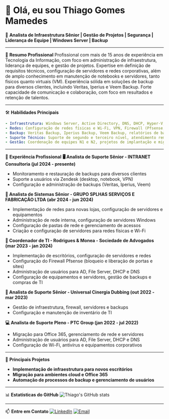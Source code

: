 # 👋 Olá, eu sou Thiago Gomes Mamedes

🔧 **Analista de Infraestrutura Sênior | Gestão de Projetos | Segurança | Liderança de Equipe | Windows Server | Backup**

---

💼 **Resumo Profissional**
Profissional com mais de 15 anos de experiência em Tecnologia da Informação, com foco em administração de infraestrutura, liderança de equipes, e gestão de projetos. Expertise em definição de requisitos técnicos, configuração de servidores e redes corporativas, além de amplo conhecimento em manutenção de notebooks e servidores, tanto físicos quanto virtuais (VM). Experiência sólida em soluções de backup para diversos clientes, incluindo Veritas, Iperius e Veem Backup. Forte capacidade de comunicação e colaboração, com foco em resultados e retenção de talentos.

---

🛠️ **Habilidades Principais**

```yaml
- Infraestrutura: Windows Server, Active Directory, DNS, DHCP, Hyper-V, File Server
- Redes: Configuração de redes físicas e Wi-Fi, VPN, Firewall (Pfsense, WatchGuard)
- Backup: Veritas Backup, Iperius Backup, Veem Backup, relatórios de backup
- Suporte Técnico: Suporte de segundo e terceiro nível, atendimento remoto e presencial
- Gestão: Coordenação de equipes N1 e N2, projetos de implantação e migração
```

---

💼 **Experiência Profissional**
**🖥️ Analista de Suporte Sênior - INTRANET Consultoria (jul 2024 - presente)**

* Monitoramento e restauração de backups para diversos clientes
* Suporte a usuários via Zendesk (desktop, notebook, VPN)
* Configuração e administração de backups (Veritas, Iperius, Veem)

**🏢 Analista de Sistemas Sênior - GRUPO SPLHAS SERVIÇOS E FABRICAÇÃO LTDA (abr 2024 - jun 2024)**

* Implementação de redes para novas lojas, configuração de servidores e equipamentos
* Administração de rede interna, configuração de servidores Windows
* Configuração de pastas de rede e gerenciamento de acessos
* Criação e configuração de servidores para redes físicas e Wi-Fi

**💼 Coordenador de TI - Rodrigues & Monea - Sociedade de Advogados (mar 2023 - jan 2024)**

* Implementação de escritórios, configuração de servidores e redes
* Configuração do Firewall Pfsense (bloqueio e liberação de portas e sites)
* Administração de usuários para AD, File Server, DHCP e DNS
* Configuração de equipamentos e servidores, gestão de backups e compras de TI

**🎥 Analista de Suporte Sênior - Universal Cinergia Dubbing (out 2022 - mar 2023)**

* Gestão de infraestrutura, firewall, servidores e backups
* Configuração e manutenção de inventário de TI

**💻 Analista de Suporte Pleno - PTC Group (jan 2022 - jul 2022)**

* Migração para Office 365, gerenciamento de rede e servidores
* Administração de usuários para AD, File Server, DHCP e DNS
* Configuração de Wi-Fi, antivírus e equipamentos corporativos

---

🚀 **Principais Projetos**

* **Implementação de infraestrutura para novos escritórios**
* **Migração para ambientes cloud e Office 365**
* **Automação de processos de backup e gerenciamento de usuários**

---

📊 **Estatísticas do GitHub**
![Thiago's GitHub stats](https://github-readme-stats.vercel.app/api?username=thiagomamedes\&show_icons=true\&theme=radical)

---

📫 **Entre em Contato**
[![LinkedIn](https://img.shields.io/badge/LinkedIn-0077B5?style=for-the-badge\&logo=linkedin\&logoColor=white)](https://www.linkedin.com/in/thiago-gomes-mamedes-27abaa19/)
[![Email](https://img.shields.io/badge/Email-D14836?style=for-the-badge\&logo=gmail\&logoColor=white)](mailto:thiagomamedes@dominio.com)
